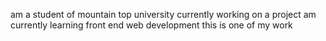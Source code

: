 am a student of mountain top university currently working on a project
am currently learning front end web development
this is one of my work
